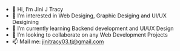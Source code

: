 - 👋 Hi, I’m Jini J Tracy
- 👀 I’m interested in Web Desiging, Graphic Desiging and UI/UX Desigining
- 🌱 I’m currently learning Backend development and UI/UX Design
- 💞️ I’m looking to collaborate on any Web Development Projects
- 📫 Mail me: jinitracy03.tj@gmail.com

<!---
jinitracy/jinitracy is a ✨ special ✨ repository because its `README.md` (this file) appears on your GitHub profile.
You can click the Preview link to take a look at your changes.
--->
